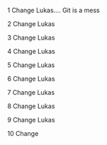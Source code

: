 1 Change Lukas.... Git is a mess

2 Change Lukas

3 Change Lukas

4 Change Lukas

5 Change Lukas

6 Change Lukas

7 Change Lukas

8 Change Lukas

9 Change Lukas

10 Change
